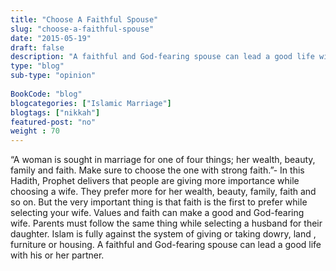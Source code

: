 ```yaml
--- 
title: "Choose A Faithful Spouse" 
slug: "choose-a-faithful-spouse"
date: "2015-05-19" 
draft: false 
description: "A faithful and God-fearing spouse can lead a good life with his or her partner." 
type: "blog"
sub-type: "opinion" 
 
BookCode: "blog"
blogcategories: ["Islamic Marriage"]
blogtags: ["nikkah"]
featured-post: "no"
weight : 70
---  
```

 “A woman is sought in marriage for one of four things; her wealth, beauty, family and faith. Make sure to choose the one with strong faith.”- In this Hadith, Prophet delivers that people are giving more importance while choosing a wife. They prefer more for her wealth, beauty, family, faith and so on. But the very important thing is that faith is the first to prefer while selecting your wife. Values and faith can make a good and God-fearing wife. Parents must follow the same thing while selecting a husband for their daughter. Islam is fully against the system of giving or taking dowry, land , furniture or housing. A faithful and God-fearing spouse can lead a good life with his or her partner.
